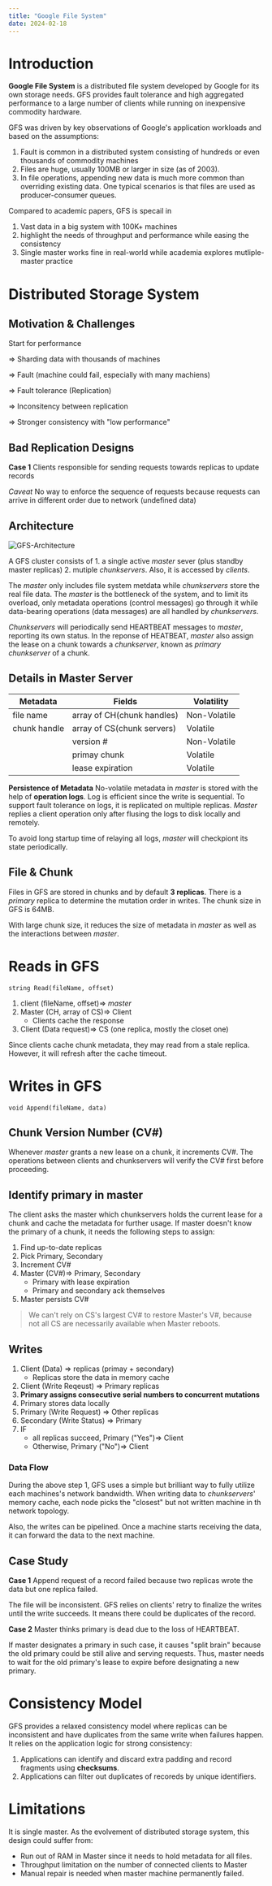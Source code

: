 ```yaml
---
title: "Google File System"
date: 2024-02-18
---
```

# Introduction
**Google File System** is a distributed file system developed by Google for its own storage needs. GFS provides fault tolerance and high aggregated performance to a large number of clients while running on inexpensive commodity hardware.

GFS was driven by key observations of Google's application workloads and based on the assumptions:
1. Fault is common in a distributed system consisting of hundreds or even thousands of commodity machines
2. Files are huge, usually 100MB or larger in size (as of 2003).
3. In file operations, appending new data is much more common than overriding existing data. One typical scenarios is that files are used as producer-consumer queues.

Compared to academic papers, GFS is specail in 
1. Vast data in a big system with 100K+ machines
2. highlight the needs of throughput and performance while easing the consistency
3. Single master works fine in real-world while academia explores mutliple-master practice

# Distributed Storage System
## Motivation & Challenges
Start for performance

=> Sharding data with thousands of machines

=> Fault (machine could fail, especially with many machiens)

=> Fault tolerance (Replication)

=> Inconsitency between replication

=> Stronger consistency with "low performance"

## Bad Replication Designs
**Case 1** Clients responsible for sending requests towards replicas to update records

 *Caveat* No way to enforce the sequence of requests because requests can arrive in different order due to network (undefined data)

## Architecture
![GFS-Architecture](./gfs-architecture.png)

A GFS cluster consists of 1. a single active *master* sever (plus standby master replicas) 2. mutiple *chunkservers*. Also, it is accessed by *clients*.

The *master* only includes file system metdata while *chunkservers* store the real file data. The *master* is the bottleneck of the system, and to limit its overload, only metadata operations (control messages) go through it while data-bearing operations (data messages) are all handled by *chunkservers*.

*Chunkservers* will periodically send HEARTBEAT messages to *master*, reporting its own status. In the reponse of HEATBEAT, *master* also assign the lease on a chunk towards a *chunkserver*, known as *primary chunkserver* of a chunk.

## Details in Master Server
| Metadata | Fields | Volatility |
| --- | --- | --- |
| file name | array of CH(chunk handles) | Non-Volatile |
| chunk handle | array of CS(chunk servers) | Volatile |
| | version # | Non-Volatile |
| | primay chunk | Volatile |
| | lease expiration | Volatile |

**Persistence of Metadata**
No-volatile metadata in *master* is stored with the help of **operation logs**. Log is efficient since the write is sequential. To support fault tolerance on logs, it is replicated on multiple replicas. *Master* replies a client operation only after flusing the logs to disk locally and remotely.

To avoid long startup time of relaying all logs, *master* will checkpiont its state periodically.

## File & Chunk
Files in GFS are stored in chunks and by default **3 replicas**. There is a *primary* replica to determine the mutation order in writes. The chunk size in GFS is 64MB.

With large chunk size, it reduces the size of metadata in *master* as well as the interactions between *master*.

# Reads in GFS
```
string Read(fileName, offset)
```
1. client (fileName, offset)=> *master*
2. Master (CH, array of CS)=> Client
    * Clients cache the response 
3. Client (Data request)=> CS (one replica, mostly the closet one)

Since clients cache chunk metadata, they may read from a stale replica. However, it will refresh after the cache timeout.

# Writes in GFS
```
void Append(fileName, data)
```
## Chunk Version Number (CV#)
 Whenever *master* grants a new lease on a chunk, it increments CV#. The operations between clients and chunkservers will verify the CV# first before proceeding. 

## Identify primary in master
The client asks the master which chunkservers holds the current lease for a chunk and cache the metadata for further usage. If master doesn't know the primary of a chunk, it needs the following steps to assign:

1. Find up-to-date replicas
2. Pick Primary, Secondary
3. Increment CV#
4. Master (CV#)=> Primary, Secondary
    * Primary with lease expiration
    * Primary and secondary ack themselves
5. Master persists CV#

> We can't rely on CS's largest CV# to restore Master's V#, because not all CS are necessarily available when Master reboots.

## Writes
1. Client (Data) => replicas (primay + secondary)
    * Replicas store the data in memory cache
2. Client (Write Reqeust) => Primary replicas
3. **Primary assigns consecutive serial numbers to concurrent mutations**
4. Primary stores data locally
5. Primary (Write Request) => Other replicas
6. Secondary (Write Status) => Primary
7. IF
    * all replicas succeed, Primary ("Yes")=> Client
    * Otherwise, Primary ("No")=> Client

### Data Flow
During the above step 1, GFS uses a simple but brilliant way to fully utilize each machines's network bandwidth. When writing data to *chunkservers*' memory cache, each node picks the "closest" but not written machine in th network topology.

Also, the writes can be pipelined. Once a machine starts receiving the data, it can forward the data to the next machine.

## Case Study
**Case 1** Append request of a record failed because two replicas wrote the data but one replica failed.

The file will be inconsistent. GFS relies on clients' retry to finalize the writes until the write succeeds. It means there could be duplicates of the record.

**Case 2** Master thinks primary is dead due to the loss of HEARTBEAT.

If master designates a primary in such case, it causes "split brain" because the old primary could be still alive and serving requests. Thus, master needs to wait for the old primary's lease to expire before designating a new primary.

# Consistency Model
GFS provides a relaxed consistency model where replicas can be inconsistent and have duplicates from the same write when failures happen. It relies on the application logic for strong consistency:

1. Applications can identify and discard extra padding and record fragments using **checksums**.
2. Applications can filter out duplicates of recoreds by unique identifiers.



# Limitations
It is single master. As the evolvement of distributed storage system, this design could suffer from:
* Run out of RAM in Master since it needs to hold metadata for all files. 
* Throughput limitation on the number of connected clients to Master
* Manual repair is needed when master machine permanently failed.